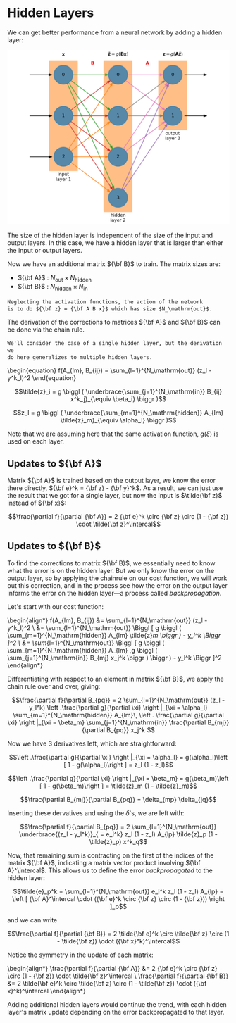 # Hidden Layers


 We can get better performance from a neural network by adding a hidden layer:

![hidden layers](nn_fig_hidden.png)

The size of the hidden layer is independent of the size of the input and output
layers.  In this case, we have a hidden layer that is larger
than either the input or output layers.

Now we have an additional matrix ${\bf B}$ to train.  The matrix sizes are:

* ${\bf A}$ : $N_\mathrm{out} \times N_\mathrm{hidden}$
* ${\bf B}$ : $N_\mathrm{hidden} \times N_\mathrm{in}$


```{note}
Neglecting the activation functions, the action of the network
is to do ${\bf z} = {\bf A B x}$ which has size $N_\mathrm{out}$.
```

The derivation of the corrections to matrices ${\bf A}$ and ${\bf B}$ can be done
via the chain rule.

```{info}
We'll consider the case of a single hidden layer, but the derivation we
do here generalizes to multiple hidden layers.
```

\begin{equation}
f(A_{lm}, B_{ij}) = \sum_{l=1}^{N_\mathrm{out}} (z_l - y^k_l)^2
\end{equation}                  

$$\tilde{z}_i = g \biggl ( \underbrace{\sum_{j=1}^{N_\mathrm{in}} B_{ij} x^k_j}_{\equiv \beta_i} \biggr )$$

$$z_l = g \biggl ( \underbrace{\sum_{m=1}^{N_\mathrm{hidden}} A_{lm} \tilde{z}_m}_{\equiv \alpha_l} \biggr )$$

Note that we are assuming here that the same activation function, $g(\xi)$
is used on each layer.

## Updates to ${\bf A}$

Matrix ${\bf A}$ is trained based on the output layer, we know the error there
directly, ${\bf e}^k = {\bf z} - {\bf y}^k$.  As a result, we can just use
the result that we got for a single layer, but now the input is $\tilde{\bf z}$
instead of ${\bf x}$:

$$\frac{\partial f}{\partial {\bf A}} = 2 {\bf e}^k \circ {\bf z} \circ (1 - {\bf z}) \cdot \tilde{\bf z}^\intercal$$

## Updates to ${\bf B}$

To find the corrections to matrix ${\bf B}$, we essentially need to know what the
error is on the hidden layer.  But we only know the error on the output layer, so
by applying the chainrule on our cost function, we will work out this correction,
and in the process see how the error on the output layer informs the error on the
hidden layer&mdash;a process called _backpropagation_.

Let's start with our cost function:

\begin{align*}
f(A_{lm}, B_{ij}) &= \sum_{l=1}^{N_\mathrm{out}} (z_l - y^k_l)^2 \\
                  &= \sum_{l=1}^{N_\mathrm{out}} \Biggl [ g \biggl ( \sum_{m=1}^{N_\mathrm{hidden}} A_{lm} \tilde{z}_m \biggr ) - y_l^k \Biggr ]^2 \\
                  &= \sum_{l=1}^{N_\mathrm{out}} \Biggl [ g \biggl ( \sum_{m=1}^{N_\mathrm{hidden}} A_{lm} \,g \biggl ( \sum_{j=1}^{N_\mathrm{in}} B_{mj} x_j^k \biggr ) \biggr ) - y_l^k \Biggr ]^2
\end{align*}                  

Differentiating with respect to an element in matrix ${\bf B}$, we apply the chain rule over and over,
giving:

$$\frac{\partial f}{\partial B_{pq}} = 2 \sum_{l=1}^{N_\mathrm{out}} (z_l - y_l^k)
    \left .\frac{\partial g}{\partial \xi} \right |_{\xi = \alpha_l}
    \sum_{m=1}^{N_\mathrm{hidden}} A_{lm}\, \left . \frac{\partial g}{\partial \xi} \right |_{\xi = \beta_m}
    \sum_{j=1}^{N_\mathrm{in}} \frac{\partial B_{mj}}{\partial B_{pq}} x_j^k $$
    
     
Now we have 3 derivatives left, which are straightforward:

$$\left .\frac{\partial g}{\partial \xi} \right |_{\xi = \alpha_l} = g(\alpha_l)\left [ 1 - g(\alpha_l)\right ]
   = z_l (1 - z_l)$$

$$\left .\frac{\partial g}{\partial \xi} \right |_{\xi = \beta_m} = g(\beta_m)\left [ 1 - g(\beta_m)\right ]
   = \tilde{z}_m (1 - \tilde{z}_m)$$

$$\frac{\partial B_{mj}}{\partial B_{pq}} = \delta_{mp} \delta_{jq}$$

Inserting these dervatives and using the $\delta$'s, we are left with:

$$\frac{\partial f}{\partial B_{pq}} = 2 \sum_{l=1}^{N_\mathrm{out}}
   \underbrace{(z_l - y_l^k)}_{ = e_l^k} z_l (1 - z_l) A_{lp} \tilde{z}_p (1 - \tilde{z}_p) x^k_q$$
   
Now, that remaining sum is contracting on the first of the indices of
the matrix ${\bf A}$, indicating a matrix vector product involving
${\bf A}^\intercal$.  This allows us to define the error _backpropagated_ to the hidden layer:

$$\tilde{e}_p^k = \sum_{l=1}^{N_\mathrm{out}} e_l^k z_l (1 - z_l) A_{lp} 
   = \left [ {\bf A}^\intercal  \cdot ({\bf e}^k \circ {\bf z} \circ (1 - {\bf z})) \right ]_p$$

and we can write

$$\frac{\partial f}{\partial {\bf B}} = 2 \tilde{\bf e}^k \circ \tilde{\bf z} \circ (1 - \tilde{\bf z}) \cdot ({\bf x}^k)^\intercal$$


Notice the symmetry in the update of each matrix:

\begin{align*}
\frac{\partial f}{\partial {\bf A}} &= 2 {\bf e}^k \circ {\bf z} \circ (1 - {\bf z}) \cdot \tilde{\bf z}^\intercal \\
\frac{\partial f}{\partial {\bf B}} &= 2 \tilde{\bf e}^k \circ \tilde{\bf z} \circ (1 - \tilde{\bf z}) \cdot ({\bf x}^k)^\intercal
\end{align*}

Adding additional hidden layers would continue the trend, with each hidden layer's matrix update depending
on the error backpropagated to that layer.
